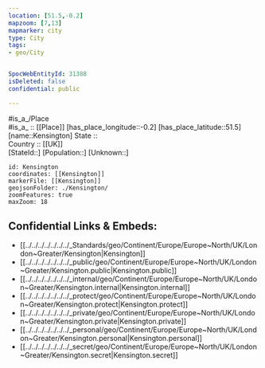 ```yaml
---
location: [51.5,-0.2] 
mapzoom: [7,13] 
mapmarker: city 
type: City
tags:
- geo/City


SpocWebEntityId: 31388
isDeleted: false
confidential: public

---
```

#is_a_/Place  
#is_a_ :: [[Place]] 
[has_place_longitude::-0.2] 
[has_place_latitude::51.5] 
[name::Kensington] 
State ::  
Country :: [[UK]]  
[StateId::] 
[Population::] 
[Unknown::] 


```leaflet
id: Kensington
coordinates: [[Kensington]] 
markerFile: [[Kensington]] 
geojsonFolder: ./Kensington/
zoomFeatures: true 
maxZoom: 18
```


## Confidential Links & Embeds: 
- [[../../../../../../../_Standards/geo/Continent/Europe/Europe~North/UK/London~Greater/Kensington|Kensington]] 
- [[../../../../../../../_public/geo/Continent/Europe/Europe~North/UK/London~Greater/Kensington.public|Kensington.public]] 
- [[../../../../../../../_internal/geo/Continent/Europe/Europe~North/UK/London~Greater/Kensington.internal|Kensington.internal]] 
- [[../../../../../../../_protect/geo/Continent/Europe/Europe~North/UK/London~Greater/Kensington.protect|Kensington.protect]] 
- [[../../../../../../../_private/geo/Continent/Europe/Europe~North/UK/London~Greater/Kensington.private|Kensington.private]] 
- [[../../../../../../../_personal/geo/Continent/Europe/Europe~North/UK/London~Greater/Kensington.personal|Kensington.personal]] 
- [[../../../../../../../_secret/geo/Continent/Europe/Europe~North/UK/London~Greater/Kensington.secret|Kensington.secret]] 
